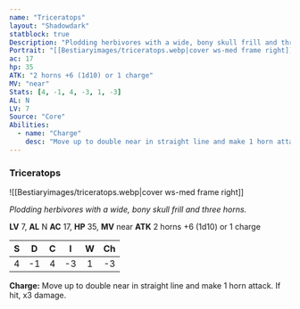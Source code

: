```yaml
---
name: "Triceratops"
layout: "Shadowdark"
statblock: true
Description: "Plodding herbivores with a wide, bony skull frill and three horns."
Portrait: "[[Bestiaryimages/triceratops.webp|cover ws-med frame right]]"
ac: 17
hp: 35
ATK: "2 horns +6 (1d10) or 1 charge"
MV: "near"
Stats: [4, -1, 4, -3, 1, -3]
AL: N
LV: 7
Source: "Core"
Abilities:
  - name: "Charge"
    desc: "Move up to double near in straight line and make 1 horn attack. If hit, x3 damage."
---
```


### Triceratops

![[Bestiaryimages/triceratops.webp|cover ws-med frame right]]

_Plodding herbivores with a wide, bony skull frill and three horns._

**LV** 7, **AL** N
**AC** 17, **HP** 35, **MV** near
**ATK** 2 horns +6 (1d10) or 1 charge

|  S  |  D  |  C  |  I  |  W  |  Ch  |
|:---:|:---:|:---:|:---:|:---:|:----:|
| 4 | -1 | 4 | -3 | 1 | -3 |

**Charge:** Move up to double near in straight line and make 1 horn attack. If hit, x3 damage.

